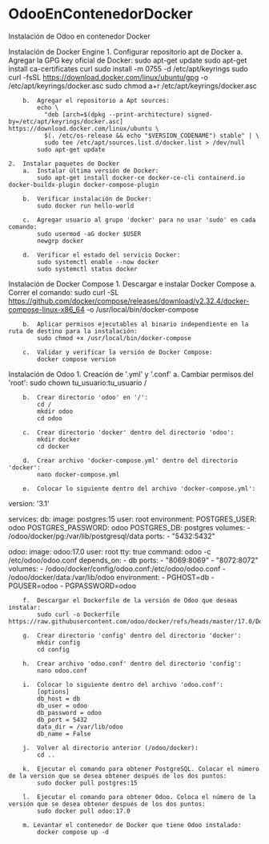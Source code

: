 # OdooEnContenedorDocker
Instalación de Odoo en contenedor Docker

Instalación de Docker Engine
	1.	Configurar repositorio apt de Docker
		a.	Agregar la GPG key oficial de Docker:
			sudo apt-get update
			sudo apt-get install ca-certificates curl
			sudo install -m 0755 -d /etc/apt/keyrings
			sudo curl -fsSL https://download.docker.com/linux/ubuntu/gpg -o /etc/apt/keyrings/docker.asc
			sudo chmod a+r /etc/apt/keyrings/docker.asc

		b.	Agregar el repositorio a Apt sources:
			echo \
			  "deb [arch=$(dpkg --print-architecture) signed-by=/etc/apt/keyrings/docker.asc] https://download.docker.com/linux/ubuntu \
			  $(. /etc/os-release && echo "$VERSION_CODENAME") stable" | \
			  sudo tee /etc/apt/sources.list.d/docker.list > /dev/null
			sudo apt-get update

	2.	Instalar paquetes de Docker
		a.	Instalar última versión de Docker:
			sudo apt-get install docker-ce docker-ce-cli containerd.io docker-buildx-plugin docker-compose-plugin

		b.	Verificar instalación de Docker:
			sudo docker run hello-world

		c.	Agregar usuario al grupo 'docker' para no usar 'sudo' en cada comando:
			sudo usermod -aG docker $USER 
			newgrp docker

		d.	Verificar el estado del servicio Docker:
			sudo systemctl enable --now docker 
			sudo systemctl status docker

Instalación de Docker Compose
	1.	Descargar e instalar Docker Compose
		a.	Correr el comando:
			sudo curl -SL https://github.com/docker/compose/releases/download/v2.32.4/docker-compose-linux-x86_64 -o /usr/local/bin/docker-compose

		b.	Aplicar permisos ejecutables al binario independiente en la ruta de destino para la instalación:
			sudo chmod +x /usr/local/bin/docker-compose

		c.	Validar y verificar la versión de Docker Compose:
			docker compose version

Instalación de Odoo
	1.	Creación de '.yml' y '.conf'
		a.	Cambiar permisos del 'root':
			sudo chown tu_usuario:tu_usuario /

		b.	Crear directorio 'odoo' en '/':
			cd /
			mkdir odoo
			cd odoo

		c.	Crear directorio 'docker' dentro del directorio 'odoo':
			mkdir docker
			cd docker

		d.	Crear archivo 'docker-compose.yml' dentro del directorio 'docker':
			nano docker-compose.yml

		e.	Colocar lo siguiente dentro del archivo 'docker-compose.yml':
version: '3.1'

services:
  db:
    image: postgres:15
    user: root
    environment:
      POSTGRES_USER: odoo
      POSTGRES_PASSWORD: odoo
      POSTGRES_DB: postgres
    volumes:
      - /odoo/docker/pg:/var/lib/postgresql/data
    ports:
      - "5432:5432"

  odoo:
    image: odoo:17.0
    user: root
    tty: true
    command: odoo -c /etc/odoo/odoo.conf
    depends_on:
      - db
    ports:
      - "8069:8069"
      - "8072:8072"
    volumes:
      - /odoo/docker/config/odoo.conf:/etc/odoo/odoo.conf
      - /odoo/docker/data:/var/lib/odoo
    environment:
      - PGHOST=db
      - PGUSER=odoo
      - PGPASSWORD=odoo


		f.	Descargar el Dockerfile de la versión de Odoo que deseas instalar:
			sudo curl -o Dockerfile https://raw.githubusercontent.com/odoo/docker/refs/heads/master/17.0/Dockerfile

		g.	Crear directorio 'config' dentro del directorio 'docker':
			mkdir config
			cd config

		h.	Crear archivo 'odoo.conf' dentro del directorio 'config':
			nano odoo.conf

		i.	Colocar lo siguiente dentro del archivo 'odoo.conf':
			[options]
			db_host = db
			db_user = odoo
			db_password = odoo
			db_port = 5432
			data_dir = /var/lib/odoo
			db_name = False

		j.	Volver al directorio anterior (/odoo/docker):
			cd ..

		k.	Ejecutar el comando para obtener PostgreSQL. Colocar el número de la versión que se desea obtener después de los dos puntos:
			sudo docker pull postgres:15

		l.	Ejecutar el comando para obtener Odoo. Coloca el número de la versión que se desea obtener después de los dos puntos:
			sudo docker pull odoo:17.0

		m. Levantar el contenedor de Docker que tiene Odoo instalado:
			docker compose up -d
